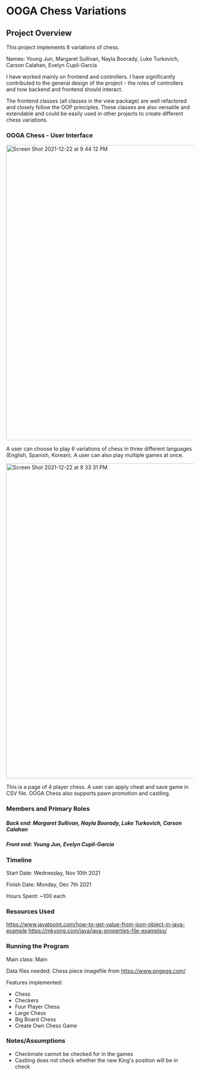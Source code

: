 OOGA Chess Variations
====

## Project Overview 

This project implements 6 variations of chess.

Names: Young Jun, Margaret Sullivan, Nayla Boorady, Luke Turkovich, Carson Calahan, Evelyn Cupil-Garcia

I have worked mainly on frontend and controllers. I have significantly contributed to the general design of the project - the roles of controllers and how backend and frontend should interact. 

The frontend classes (all classes in the view package) are well refactored and closely follow the OOP principles. These classes are also versatile and extendable and could be easily used in other projects to create different chess variations. 

### OOGA Chess - User Interface 

<img width="793" alt="Screen Shot 2021-12-22 at 9 44 12 PM" src="https://user-images.githubusercontent.com/35345069/147094723-2f407fc4-777b-4a09-9b71-8d09c60b17ed.png">

A user can choose to play 6 variations of chess in three different languages (English, Spanish, Korean). A user can also play multiple games at once. 

<img width="846" alt="Screen Shot 2021-12-22 at 9 33 31 PM" src="https://user-images.githubusercontent.com/35345069/147094893-1f1020b3-1deb-4cd0-92c9-4d0937c1efca.png">

This is a page of 4 player chess. A user can apply cheat and save game in CSV file. OOGA Chess also supports pawn promotion and castling.

### Members and Primary Roles

##### Back end: Margaret Sullivan, Nayla Boorady, Luke Turkovich, Carson Calahan

##### Front end: Young Jun, Evelyn Cupil-Garcia

### Timeline

Start Date: Wednesday, Nov 10th 2021

Finish Date: Monday, Dec 7th 2021

Hours Spent: ~100 each



### Resources Used

https://www.javatpoint.com/how-to-get-value-from-json-object-in-java-example
https://mkyong.com/java/java-properties-file-examples/


### Running the Program
 
Main class: Main

Data files needed: Chess piece imagefile from https://www.pngegg.com/

Features implemented: 
* Chess
* Checkers
* Four Player Chess
* Large Chess
* Big Board Chess
* Create Own Chess Game


### Notes/Assumptions

* Checkmate cannot be checked for in the games
* Castling does not check whether the new King's position will be in check

